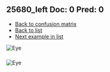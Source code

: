 ## 25680_left Doc: 0 Pred: 0
- [Back to confusion matrix](https://github.com/juliandewit/kaggle_retinopathy/blob/master/matrix.md)
- [Back to list](https://github.com/juliandewit/kaggle_retinopathy/blob/master/lists/00/list.md)
- [Next example in list](https://github.com/juliandewit/kaggle_retinopathy/blob/master/lists/00/25/25681_left.md)

![Eye](https://retinopaty.blob.core.windows.net/size1024/25680_left_0.jpeg)

### 

![Eye]()
